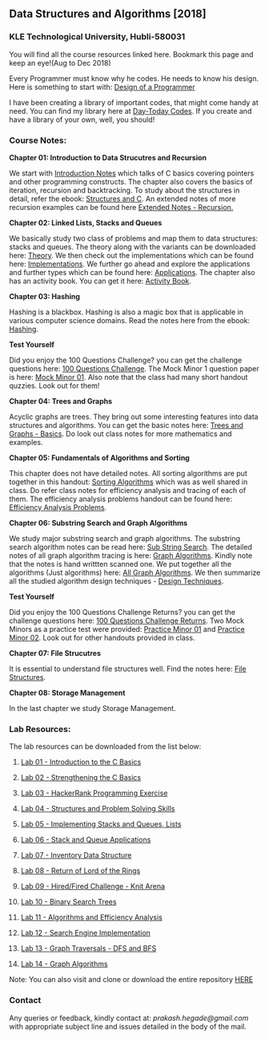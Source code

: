 ## Data Structures and Algorithms [2018]
### KLE Technological University, Hubli-580031
You will find all the course resources linked here. Bookmark this page and keep an eye!(Aug to Dec 2018)

Every Programmer must know why he codes. He needs to know his design. Here is something to start with:
[Design of a Programmer](https://www.smashwords.com/books/view/639609)

I have been creating a library of important codes, that might come handy at need. You can find my library here at [Day-Today Codes](https://github.com/prakashbh/day-today-codes). If you create and have a library of your own, well, you should!

### Course Notes:
**Chapter 01: Introduction to Data Strucutres and Recursion**

We start with [Introduction Notes](https://github.com/prakashbh/dsa-2018/blob/master/course-notes/1-intro-to-ds-recursion.pdf) which talks of C basics covering pointers and other programming constructs. The chapter also covers the basics of iteration, recursion and backtracking. To study about the structures in detail, refer the ebook: [Structures and C](https://www.smashwords.com/books/view/644937). An extended notes of more recursion examples can be found here [Extended Notes  - Recursion.](https://github.com/prakashbh/dsa-2018/blob/master/course-notes/1-recursion-examples.pdf)

**Chapter 02: Linked Lists, Stacks and Queues**

We basically study two class of problems and map them to data structures: stacks and queues. The theory along with the variants can be downloaded here: [Theory](https://github.com/prakashbh/dsa-2018/blob/master/course-notes/2-lists-stack-queue-theory.pdf). We then check out the implementations which can be found here: [Implementations](https://github.com/prakashbh/dsa-2018/blob/master/course-notes/2-stacks-queues-lists-implementation.pdf). We further go ahead and explore the applications and further types which can be found here: [Applications](https://github.com/prakashbh/dsa-2018/blob/master/course-notes/2-stacks-queues-lists-continued.pdf). The chapter also has an activity book. You can get it here: [Activity Book](https://github.com/prakashbh/dsa-2018/blob/master/course-notes/2-stacks-queues-lists-activity-book.pdf).

**Chapter 03: Hashing**

Hashing is a blackbox. Hashing is also a magic box that is applicable in various computer science domains. Read the notes here from the ebook: [Hashing](https://www.smashwords.com/books/view/737188).


**Test Yourself**

Did you enjoy the 100 Questions Challenge? you can get the challenge questions here: [100 Questions Challenge](https://github.com/prakashbh/dsa-2018/blob/master/course-notes/100-questions-challenge-2018.pdf). The Mock Minor 1 question paper is here: [Mock Minor 01](https://github.com/prakashbh/dsa-2018/blob/master/course-notes/mock-minor-01.pdf). Also note that the class had many short handout quzzies. Look out for them!


**Chapter 04: Trees and Graphs**

Acyclic graphs are trees. They bring out some interesting features into data structures and algorithms. You can get the basic notes here: [Trees and Graphs - Basics](https://github.com/prakashbh/dsa-2018/blob/master/course-notes/4-trees-and-graphs.pdf). Do look out class notes for more mathematics and examples.  

**Chapter 05: Fundamentals of Algorithms and Sorting**

This chapter does not have detailed notes. All sorting algorithms are put together in this handout: [Sorting Algorithms](https://github.com/prakashbh/dsa-2018/blob/master/course-notes/sorting-algorithms.pdf) which was as well shared in class. Do refer class notes for efficiency analysis and tracing of each of them. The efficiency analysis problems handout can be found here: [Efficiency Analysis Problems](https://github.com/prakashbh/dsa-2018/blob/master/course-notes/5-efficiency-analysis-problems.pdf).

**Chapter 06: Substring Search and Graph Algorithms**

We study major substring search and graph algorithms. The substring search algorithm notes can be read here: [Sub String Search](https://github.com/prakashbh/dsa-2018/blob/master/course-notes/6-sub-string-search-algorithms.pdf). The detailed notes of all graph algorithm tracing is here: [Graph Algorithms](https://github.com/prakashbh/dsa-2018/blob/master/course-notes/6-graph-algorithms.pdf). Kindly note that the notes is hand writtten scanned one. We put together all the algorithms (Just algorithms) here: [All Graph Algorithms](https://github.com/prakashbh/dsa-2018/blob/master/course-notes/6-all-graph-algorithms.pdf). We then summarize all the studied algorithm design techniques - [Design Techniques](https://github.com/prakashbh/dsa-2018/blob/master/course-notes/6-algorithm-design-techniques.pdf).


**Test Yourself**

Did you enjoy the 100 Questions Challenge Returns? you can get the challenge questions here: [100 Questions Challenge Returns](https://github.com/prakashbh/dsa-2018/blob/master/course-notes/100-question-challenge-returns-2018.pdf). Two Mock Minors as a practice test were provided: [Practice Minor 01](https://github.com/prakashbh/dsa-2018/blob/master/course-notes/mock-minor-02.pdf) and [Practice Minor 02](https://github.com/prakashbh/dsa-2018/blob/master/course-notes/minor2-just-like-that.pdf). Look out for other handouts provided in class. 


**Chapter 07: File Strucutres**

It is essential to understand file structures well. Find the notes here: [File Structures](https://github.com/prakashbh/dsa-2018/blob/master/course-notes/7-file-structures.pdf).


**Chapter 08: Storage Management**

In the last chapter we study Storage Management. 


### Lab Resources:

The lab resources can be downloaded from the list below: 

1. [Lab 01 - Introduction to the C Basics](https://github.com/prakashbh/dsa-2018/tree/master/labs/lab01)

2. [Lab 02 - Strengthening the C Basics](https://github.com/prakashbh/dsa-2018/tree/master/labs/lab02)

3. [Lab 03 - HackerRank Programming Exercise](https://www.hackerrank.com/dsa-lab-03-2018-d-div)

4. [Lab 04 - Structures and Problem Solving Skills](https://github.com/prakashbh/dsa-2018/tree/master/labs/lab04)

5. [Lab 05 - Implementing Stacks and Queues, Lists](https://github.com/prakashbh/dsa-2018/tree/master/labs/lab05)

6. [Lab 06 - Stack and Queue Applications](https://github.com/prakashbh/dsa-2018/tree/master/labs/lab06)

7. [Lab 07 - Inventory Data Structure](https://github.com/prakashbh/inventory-data-structure)

8. [Lab 08 - Return of Lord of the Rings](https://github.com/prakashbh/dsa-2018/tree/master/labs/lab08)

9. [Lab 09 - Hired/Fired Challenge - Knit Arena](https://www.knitarena.com/activities)

10. [Lab 10 - Binary Search Trees](https://github.com/prakashbh/dsa-2018/tree/master/labs/lab10)

11. [Lab 11 - Algorithms and Efficiency Analysis]()

12. [Lab 12 - Search Engine Implementation](https://github.com/prakashbh/dsa-2018/tree/master/labs/lab12)

13. [Lab 13 - Graph Traversals - DFS and BFS]()

14. [Lab 14 - Graph Algorithms]()



Note: You can also visit and clone or download the entire repository [HERE](https://github.com/prakashbh/dsa-2018)


### Contact

Any queries or feedback, kindly contact at: _prakash.hegade@gmail.com_ with appropriate subject line and issues detailed in the body of the mail.
